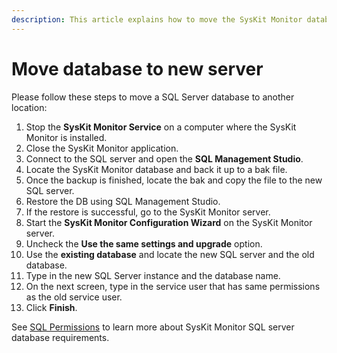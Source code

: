 ```yaml
---
description: This article explains how to move the SysKit Monitor database to a new server.
---
```


# Move database to new server

Please follow these steps to move a SQL Server database to another location:

1. Stop the **SysKit Monitor Service** on a computer where the SysKit Monitor is installed.
2. Close the SysKit Monitor application.
3. Connect to the SQL server and open the **SQL Management Studio**.
4. Locate the SysKit Monitor database and back it up to a bak file.
5. Once the backup is finished, locate the bak and copy the file to the new SQL server.
6. Restore the DB using SQL Management Studio.
7. If the restore is successful, go to the SysKit Monitor server.
8. Start the **SysKit Monitor Configuration Wizard** on the SysKit Monitor server.
9. Uncheck the **Use the same settings and upgrade** option.
10. Use the **existing database** and locate the new SQL server and the old database.
11. Type in the new SQL Server instance and the database name.
12. On the next screen, type in the service user that has same permissions as the old service user.
13. Click **Finish**.

See [SQL Permissions](../installation-configuration/configuration-wizard/sql-permissions/create-sql-login.md) to learn more about SysKit Monitor SQL server database requirements.

